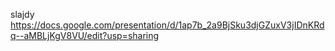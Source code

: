 slajdy https://docs.google.com/presentation/d/1ap7b_2a9BjSku3djGZuxV3jIDnKRdq--aMBLjKgV8VU/edit?usp=sharing
